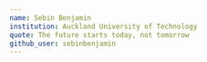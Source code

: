 ```yaml
---
name: Sebin Benjamin
institution: Auckland University of Technology  
quote: The future starts today, not tomorrow
github_user: sebinbenjamin
---
```

